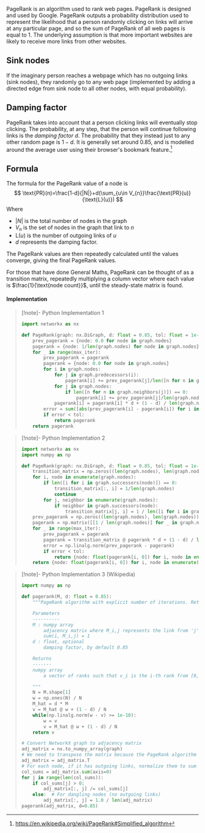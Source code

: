 PageRank is an algorithm used to rank web pages. PageRank is designed and used by Google. PageRank outputs a probability distribution used to represent the likelihood that a person randomly clicking on links will arrive at any particular page, and so the sum of PageRank of all web pages is equal to 1. The underlying assumption is that more important websites are likely to receive more links from other websites.
## Sink nodes
If the imaginary person reaches a webpage which has no outgoing links (sink nodes), they randomly go to any web page (implemented by adding a directed edge from sink node to all other nodes, with equal probability).
## Damping factor
PageRank takes into account that a person clicking links will eventually stop clicking. The probability, at any step, that the person will continue following links is the *damping factor* $d$. The probability that they instead just to any other random page is $1-d$. It is generally set around $0.85$, and is modelled around the average user using their browser's bookmark feature.[^1]
## Formula
The formula for the PageRank value of a node is 
$$
\text{PR}(n)=\frac{1-d}{|N|}+d(\sum_{u\in V_{n}}\frac{\text{PR}(u)}{\text{L}(u)})
$$
Where
- $|N|$ is the total number of nodes in the graph
- $V_n$ is the set of nodes in the graph that link to $n$
- $\text{L}(u)$ is the number of outgoing links of $u$
- $d$ represents the damping factor.

The PageRank values are then repeatedly calculated until the values converge, giving the final PageRank values.

For those that have done General Maths, PageRank can be thought of as a transition matrix, repeatedly multiplying a column vector where each value is $\frac{1}{\text{node count}}$, until the steady-state matrix is found.
#### Implementation

> [!note]- Python Implementation 1
> ```python
> import networkx as nx
> 
> def PageRank(graph: nx.DiGraph, d: float = 0.85, tol: float = 1e-6, max_iter: int = 10000) -> dict:
>     prev_pagerank = {node: 0.0 for node in graph.nodes}
>     pagerank = {node: 1/len(graph.nodes) for node in graph.nodes}
>     for _ in range(max_iter):
>         prev_pagerank = pagerank
>         pagerank = {node: 0.0 for node in graph.nodes}
>         for i in graph.nodes:
>             for j in graph.predecessors(i):
>                 pagerank[i] += prev_pagerank[j]/len([n for n in graph.neighbors(j)])
>             for j in graph.nodes:
>                 if len([n for n in graph.neighbors(j)]) == 0:
>                     pagerank[i] += prev_pagerank[j]/len(graph.nodes)
>             pagerank[i] = pagerank[i] * d + (1 - d) / len(graph.nodes)
>         error = sum([abs(prev_pagerank[i] - pagerank[i]) for i in pagerank.keys()])
>         if error < tol:
>             return pagerank
>     return pagerank
> ```
> 

> [!note]- Python Implementation 2
> 
> ```python
> import networkx as nx
> import numpy as np
> 
> def PageRank(graph: nx.DiGraph, d: float = 0.85, tol: float = 1e-6, max_iter: int = 10000) -> dict:
>     transition_matrix = np.zeros((len(graph.nodes), len(graph.nodes)))
>     for i, node in enumerate(graph.nodes):
>         if len([i for i in graph.successors(node)]) == 0:
>             transition_matrix[:, i] = 1/len(graph.nodes)
>             continue
>         for j, neighbor in enumerate(graph.nodes):
>             if neighbor in graph.successors(node):
>                 transition_matrix[j, i] = 1 / len([i for i in graph.successors(node)])
>     prev_pagerank = np.zeros((len(graph.nodes), len(graph.nodes)))
>     pagerank = np.matrix([[1 / len(graph.nodes)] for _ in graph.nodes])
>     for _ in range(max_iter):
>         prev_pagerank = pagerank
>         pagerank = transition_matrix @ pagerank * d + (1 - d) / len(graph.nodes)
>         error = np.linalg.norm(prev_pagerank - pagerank)
>         if error < tol:
>             return {node: float(pagerank[i, 0]) for i, node in enumerate(graph.nodes)}
>     return {node: float(pagerank[i, 0]) for i, node in enumerate(graph.nodes)}
> ```

> [!note]- Python Implementation 3 (Wikipedia)
> ```python
> import numpy as np
> 
> def pagerank(M, d: float = 0.85):
>     """PageRank algorithm with explicit number of iterations. Returns ranking of nodes (pages) in the adjacency matrix.
> 
>     Parameters
>     ----------
>     M : numpy array
>         adjacency matrix where M_i,j represents the link from 'j' to 'i', such that for all 'j'
>         sum(i, M_i,j) = 1
>     d : float, optional
>         damping factor, by default 0.85
> 
>     Returns
>     -------
>     numpy array
>         a vector of ranks such that v_i is the i-th rank from [0, 1],
> 
>     """
>     N = M.shape[1]
>     w = np.ones(N) / N
>     M_hat = d * M
>     v = M_hat @ w + (1 - d) / N
>     while(np.linalg.norm(w - v) >= 1e-10):
>         w = v
>         v = M_hat @ w + (1 - d) / N
>     return v
> 
> # Convert NetworkX graph to adjacency matrix
> adj_matrix = nx.to_numpy_array(graph)
> # We need to transpose the matrix because the PageRank algorithm assumes that M[i, j] is the probability of going from j to i
> adj_matrix = adj_matrix.T
> # For each node, if it has outgoing links, normalize them to sum to 1
> col_sums = adj_matrix.sum(axis=0)
> for j in range(len(col_sums)):
>     if col_sums[j] > 0:
>         adj_matrix[:, j] /= col_sums[j]
>     else:  # For dangling nodes (no outgoing links)
>         adj_matrix[:, j] = 1.0 / len(adj_matrix)
> pagerank(adj_matrix, d=0.85)
> ```

[^1]: https://en.wikipedia.org/wiki/PageRank#Simplified_algorithm